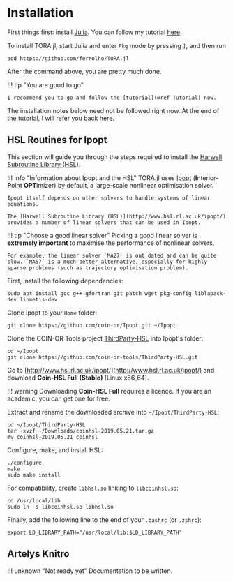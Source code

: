 # Installation

First things first: install [Julia](https://julialang.org/). You can follow my tutorial [here](https://ferrolho.github.io/blog/2019-01-26/how-to-install-julia-on-ubuntu).

To install TORA.jl, start Julia and enter `Pkg` mode by pressing `]`, and then run
```
add https://github.com/ferrolho/TORA.jl
```

After the command above, you are pretty much done.

!!! tip "You are good to go"

    I recommend you to go and follow the [tutorial](@ref Tutorial) now.

The installation notes below need not be followed right now.
At the end of the tutorial, I will refer you back here.


## HSL Routines for Ipopt

This section will guide you through the steps required to install the [Harwell Subroutine Library (HSL)](http://www.hsl.rl.ac.uk/ipopt/).

!!! info "Information about Ipopt and the HSL"
    TORA.jl uses [Ipopt](https://github.com/coin-or/Ipopt) (**I**nterior-**P**oint **OPT**imizer) by default, a large-scale nonlinear optimisation solver.

    Ipopt itself depends on other solvers to handle systems of linear equations.

    The [Harwell Subroutine Library (HSL)](http://www.hsl.rl.ac.uk/ipopt/) provides a number of linear solvers that can be used in Ipopt. 

!!! tip "Choose a good linear solver"
    Picking a good linear solver is **extremely important** to maximise the performance of nonlinear solvers.

    For example, the linear solver `MA27` is out dated and can be quite slow. `MA57` is a much better alternative, especially for highly-sparse problems (such as trajectory optimisation problem).

First, install the following dependencies:
```
sudo apt install gcc g++ gfortran git patch wget pkg-config liblapack-dev libmetis-dev
```

Clone Ipopt to your `Home` folder:
```
git clone https://github.com/coin-or/Ipopt.git ~/Ipopt
```

Clone the COIN-OR Tools project [ThirdParty-HSL](https://github.com/coin-or-tools/ThirdParty-HSL) into Ipopt's folder:
```
cd ~/Ipopt
git clone https://github.com/coin-or-tools/ThirdParty-HSL.git
```

Go to [http://www.hsl.rl.ac.uk/ipopt/](http://www.hsl.rl.ac.uk/ipopt/) and download **Coin-HSL Full (Stable)** [Linux x86_64].

!!! warning
    Downloading **Coin-HSL Full** requires a licence. If you are an academic, you can get one for free.

Extract and rename the downloaded archive into `~/Ipopt/ThirdParty-HSL`:
```
cd ~/Ipopt/ThirdParty-HSL
tar -xvzf ~/Downloads/coinhsl-2019.05.21.tar.gz
mv coinhsl-2019.05.21 coinhsl
```

Configure, make, and install HSL:
```
./configure
make
sudo make install
```

For compatibility, create `libhsl.so` linking to `libcoinhsl.so`:
```
cd /usr/local/lib
sudo ln -s libcoinhsl.so libhsl.so
```

Finally, add the following line to the end of your `.bashrc` (or `.zshrc`):
```
export LD_LIBRARY_PATH="/usr/local/lib:$LD_LIBRARY_PATH"
```

## Artelys Knitro

!!! unknown "Not ready yet"
    Documentation to be written.

